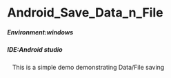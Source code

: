 # Android_Save_Data_n_File
##### Environment:windows 
##### IDE:Android studio
    This is a simple demo demonstrating Data/File saving
